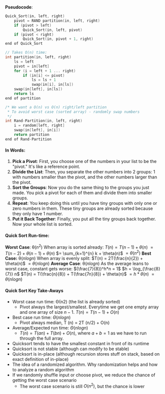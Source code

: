 **Pseudocode**:
```c
Quick_Sort(in, left, right)
	pivot = RAND partition(in, left, right)
	if (pivot > left)
		Quick_Sort(in, left, pivot)
	if (pivot < right)
		Quick_Sort(in, pivot + 1, right)
end of Quick_Sort

// Takes O(n) time:
int partition(in, left, right)
	ls = left
	pivot = in[left]
	for (i = left + 1 ... right)
		if (in[i] <= pivot)
			ls = ls + 1
			swap(in[i], in[ls])
	swap(in[left], in[ls])
	return ls
end of partition

/* We want a O(n) vs O(n) right/left partition
 * To avoid worst case (sorted array) - randomly swap numbers 
 */
int Rand-Partition(in, left, right)
	i = random[left, right]
	swap(in[left], in[i])
	return partition
end of Rand-Partition
```

#### In Words:
1. **Pick a Pivot**: First, you choose one of the numbers in your list to be the "pivot." It's like a reference point.
2. **Divide the List**: Then, you separate the other numbers into 2 groups: 1 with numbers smaller than the pivot, and the other numbers larger than the pivot.
3. **Sort the Groups**: Now you do the same thing to the groups you just made. You pick a pivot for each of them and divide them into smaller groups.
4. **Repeat**: You keep doing this until you have tiny groups with only one or zero numbers in them. These tiny groups are already sorted because they only have 1 number.
5. **Put it Back Together**: Finally, you put all the tiny groups back together. Now your whole list is sorted.
#### Quick Sort Run-time:
**Worst Case**: θ$(n^2)$
	When array is sorted already:
	$T(n) = T(n-1) + \theta(n)$
		     $= T(n-2) + \theta(n-1) + \theta(n)$
		     $= \sum_{k=1}^{n} k + \theta(n)$
		     $= \theta(n^2)$
**Best Case:** θ$(nlogn)$
	When array is evenly split:
	$T(n) = 2T(\frac{n}{2}) + \theta(n)$
	         $= \theta(nlogn)$
**Average Case**:  θ$(nlogn)$
	As the average leans to worst case, constant gets worse:
	$(\frac{7}{8})^h*n = 1$
	$h = \log_{\frac{8}{7}} n$
	$T(n) = T(\frac{n}{8}) + T(\frac{7n}{8}) + \theta(n)$
	        $= h*\theta(n)$
	        $= \theta(nlogn)$

#### Quick Sort Key Take-Aways
- Worst case run time: Θ(n2) (the list is already sorted)
	- Pivot always the largest/smallest. Everytime we get one empty array and one array of size $n − 1$. $T (n) = T (n − 1) + O(n)$
- Best case run time: $Θ(n log n)$
	- Pivot always median, T (n) = 2T (n/2) + O(n)  
- Average/Expected run time: $Θ(n log n)$  
	- $T (n) = T (an) + T (bn) + O(n)$, where $a + b = 1$ as we have to run through the full array.  
- Quicksort tends to have the smallest constant in front of its runtime  
- Quicksort is not stable (although can modify to be stable)  
- Quicksort is in-place (although recursion stores stuff on stack, based on exact definition of in-place)  
- The idea of a randomized algorithm. Why randomization helps and how to analyze a random algorithm
- If we randomly shuffle input or choose pivot, we reduce the chance of getting the worst case scenario
	- The worst case scenario is still $O(n^2)$, but the chance is lower